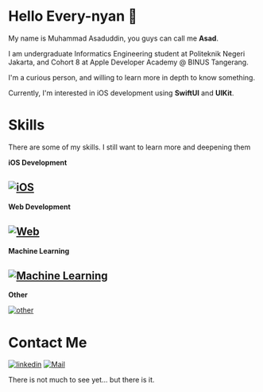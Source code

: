 # Hello Every-nyan 👋

My name is Muhammad Asaduddin, you guys can call me **Asad**. 

I am undergraduate Informatics Engineering student at Politeknik Negeri Jakarta, and Cohort 8 at Apple Developer Academy @ BINUS Tangerang. 

I'm a curious person, and willing to learn more in depth to know something. 

Currently, I'm interested in iOS development using **SwiftUI** and **UIKit**.

# Skills
There are some of my skills. I still want to learn more and deepening them

**iOS Development**

[![iOS](https://skillicons.dev/icons?i=swift)](#)
--
**Web Development**

[![Web](https://skillicons.dev/icons?i=php,js,laravel,react,tailwind,css,html,mysql)](#)
--
**Machine Learning**

[![Machine Learning](https://skillicons.dev/icons?i=py,pytorch,tensorflow)](#)
--
**Other**
  
[![other](https://skillicons.dev/icons?i=cpp,java,kotlin,androidstudio,godot)](#)

# Contact Me
[![linkedin](https://skillicons.dev/icons?i=linkedin)](https://www.linkedin.com/in/asad-ddin/)  [![Mail](https://skillicons.dev/icons?i=gmail)](mailto:muhammad.asaduddin.1.19.1.4@gmail.com)


There is not much to see yet... but there is it.
<!--
**zachisoni/zachisoni** is a ✨ _special_ ✨ repository because its `README.md` (this file) appears on your GitHub profile.

Here are some ideas to get you started:

- 🔭 I’m currently working on ...
- 🌱 I’m currently learning ...
- 👯 I’m looking to collaborate on ...
- 🤔 I’m looking for help with ...
- 💬 Ask me about ...
- 📫 How to reach me: ...
- 😄 Pronouns: ...
- ⚡ Fun fact: ...
-->
